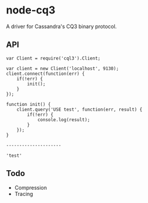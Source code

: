 node-cq3
========

A driver for Cassandra's CQ3 binary protocol.

API
---

    var Client = require('cql3').Client;
    
    var client = new Client('localhost', 9130);
    client.connect(function(err) {
        if(!err) {
            init();
        }
    });
    
    function init() {
        client.query('USE test', function(err, result) {
            if(!err) {
                console.log(result);
            }
        });
    }
    
    ---------------------
    
    'test'

Todo
----

* Compression
* Tracing
